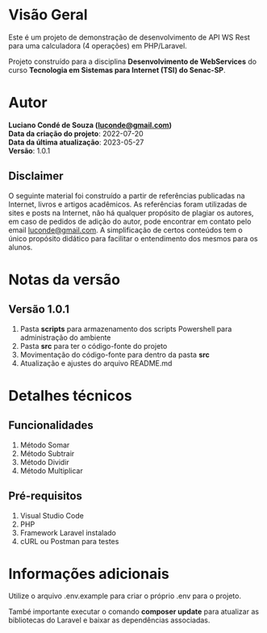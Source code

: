 # Visão Geral
Este é um projeto de demonstração de desenvolvimento de API WS Rest para uma calculadora (4 operações) em PHP/Laravel.

Projeto construído para a disciplina **Desenvolvimento de WebServices** do curso **Tecnologia em Sistemas para Internet (TSI) do Senac-SP**.

# Autor
**Luciano Condé de Souza (luconde@gmail.com)**  
**Data da criação do projeto**: 2022-07-20  
**Data da última atualização**: 2023-05-27  
**Versão**: 1.0.1

## Disclaimer
O seguinte material foi construído a partir de referências publicadas na Internet, livros e artigos acadêmicos. As referências foram utilizadas de sites e posts na Internet, não há qualquer propósito de plagiar os autores, em caso de pedidos de adição do autor, pode encontrar em contato pelo email luconde@gmail.com. A simplificação de certos conteúdos tem o único propósito didático para facilitar o entendimento dos mesmos para os alunos.

# Notas da versão 
## Versão 1.0.1
1. Pasta **scripts** para armazenamento dos scripts Powershell para administração do ambiente
2. Pasta **src** para ter o código-fonte do projeto
3. Movimentação do código-fonte para dentro da pasta **src**
4. Atualização e ajustes do arquivo README.md


# Detalhes técnicos

## Funcionalidades
1. Método Somar
2. Método Subtrair
3. Método Dividir
4. Método Multiplicar

## Pré-requisitos
1. Visual Studio Code
2. PHP
3. Framework Laravel instalado
4. cURL ou Postman para testes

# Informações adicionais
Utilize o arquivo .env.example para criar o próprio .env para o projeto.

També importante executar o comando **composer update** para atualizar as bibliotecas do Laravel e baixar as dependências associadas.